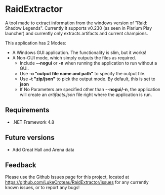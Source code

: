 # RaidExtractor
A tool made to extract information from the windows version of "Raid: Shadow Legends". Currently it supports v0.230 (as seen in Plarium Play launcher) and currently only extracts artifacts and current champions.

This application has 2 Modes:
* A Windows GUI application. The functionality is slim, but it works!
* A Non-GUI mode, which simply outputs the files as required.
  * Include **--nogui** or **-n** when running the application to run without a GUI.
  * Use **-o "output file name and path"** to specify the output file.
  * Use **-t "zip/json"** to pick the output mode. By default, this is set to **json**
  * If No Parameters are specified other than **--nogui/-n**, the application will create an *artifacts.json* file right where the application is run.

## Requirements
* .NET Framework 4.8

## Future versions
* Add Great Hall and Arena data

## Feedback
Please use the Github Issues page for this project, located at https://github.com/LukeCroteau/RaidExtractor/issues for any currently known issues, or to report any bugs!
